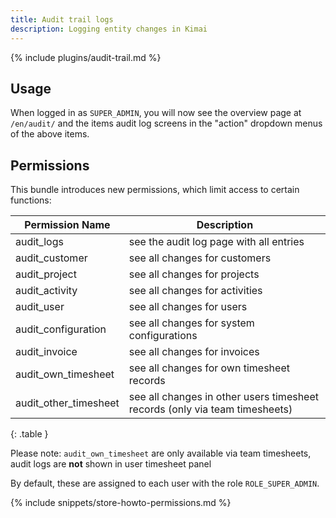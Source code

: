 ```yaml
---
title: Audit trail logs
description: Logging entity changes in Kimai 
---
```


{% include plugins/audit-trail.md %}

## Usage

When logged in as `SUPER_ADMIN`, you will now see the overview page at `/en/audit/` and the items audit log screens
in the "action" dropdown menus of the above items.

## Permissions

This bundle introduces new permissions, which limit access to certain functions:

| Permission Name       | Description                                                                 |
|-----------------------|-----------------------------------------------------------------------------|
| audit_logs            | see the audit log page with all entries                                     |
| audit_customer        | see all changes for customers                                               |
| audit_project         | see all changes for projects                                                |
| audit_activity        | see all changes for activities                                              |
| audit_user            | see all changes for users                                                   |
| audit_configuration   | see all changes for system configurations                                   |
| audit_invoice         | see all changes for invoices                                                |
| audit_own_timesheet   | see all changes for own timesheet records                                   |
| audit_other_timesheet | see all changes in other users timesheet records (only via team timesheets) |
{: .table }

Please note: `audit_own_timesheet` are only available via team timesheets, audit logs are **not** shown in user timesheet panel

By default, these are assigned to each user with the role `ROLE_SUPER_ADMIN`.

{% include snippets/store-howto-permissions.md %}
